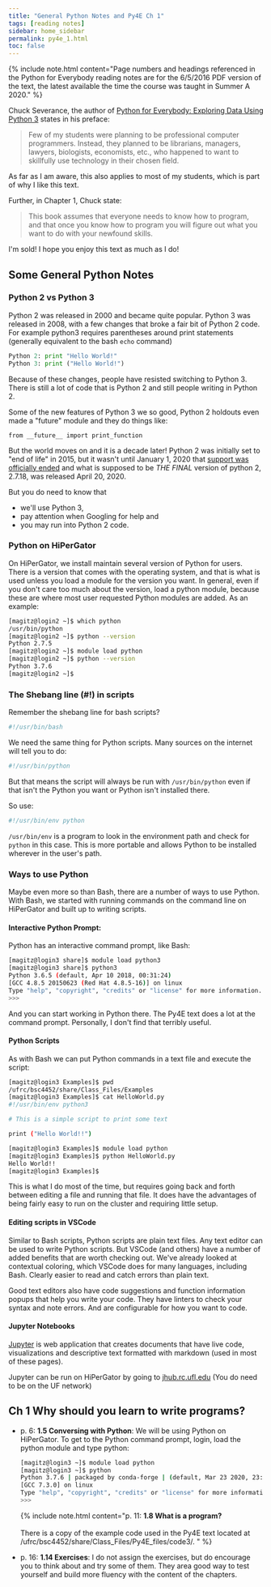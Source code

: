 ```yaml
---
title: "General Python Notes and Py4E Ch 1"
tags: [reading notes]
sidebar: home_sidebar
permalink: py4e_1.html
toc: false
---
```


{% include note.html content="Page numbers and headings referenced in the Python for Everybody reading notes are for the 6/5/2016 PDF version of the text, the latest available the time the course was taught in Summer A 2020." %}

Chuck Severance, the author of [Python for Everybody: Exploring Data Using Python 3](https://www.py4e.com/book.php) states in his preface:
> Few of my students were planning to be professional
computer programmers. Instead, they planned to be librarians, managers, lawyers, biologists, economists, etc., who happened to want to skillfully use technology in their chosen field.

As far as I am aware, this also applies to most of my students, which is part of why I like this text.

Further, in Chapter 1, Chuck state:
>This book assumes that everyone needs to know how to program, and that once you know how to program you will figure out what you want to do with your newfound skills.

I'm sold! I hope you enjoy this text as much as I do!

## Some General Python Notes

### Python 2 vs Python 3

Python 2 was released in 2000 and became quite popular. Python 3 was released in 2008, with a few changes that broke a fair bit of Python 2 code. For example python3 requires parentheses around print statements (generally equivalent to the bash `echo` command)
```python 
Python 2: print "Hello World!"
Python 3: print ("Hello World!")
```

Because of these changes, people have resisted switching to Python 3. There is still a lot of code that is Python 2 and still people writing in Python 2.

Some of the new features of Python 3 we so good, Python 2 holdouts even made a "future" module and they do things like:

`from __future__ import print_function`

But the world moves on and it is a decade later! Python 2 was initially set to "end of life" in 2015, but it wasn't until January 1, 2020 that [support was officially ended](https://www.python.org/doc/sunset-python-2/) and what is supposed to be *THE FINAL* version of python 2, 2.7.18, was released April 20, 2020.

But you do need to know that 
* we'll use Python 3,
* pay attention when Googling for help and 
* you may run into Python 2 code.

### Python on HiPerGator

On HiPerGator, we install maintain several version of Python for users. There is a version that comes with the operating system, and that is what is used unless you load a module for the version you want. In general, even if you don't care too much about the version, load a python module, because these are where most user requested Python modules are added. As an example:

```bash
[magitz@login2 ~]$ which python
/usr/bin/python
[magitz@login2 ~]$ python --version
Python 2.7.5
[magitz@login2 ~]$ module load python
[magitz@login2 ~]$ python --version
Python 3.7.6
[magitz@login2 ~]$
```

### The Shebang line (#!) in scripts

Remember the shebang line for bash scripts?

```bash
#!/usr/bin/bash
```

We need the same thing for Python scripts. Many sources on the internet will tell you to do:

```python
#!/usr/bin/python
```

But that means the script will always be run with `/usr/bin/python` even if that isn't the Python you want or Python isn't installed there. 

So use:
```python
#!/usr/bin/env python
```

`/usr/bin/env` is a program to look in the environment path and check for `python` in this case. This is more portable and allows Python to be installed wherever in the user's path.

### Ways to use Python

Maybe even more so than Bash, there are a number of ways to use Python.
With Bash, we started with running commands on the command line on HiPerGator and built up to writing scripts.

#### Interactive Python Prompt:

Python has an interactive command prompt, like Bash:

```bash
[magitz@login3 share]$ module load python3
[magitz@login3 share]$ python3
Python 3.6.5 (default, Apr 10 2018, 00:31:24) 
[GCC 4.8.5 20150623 (Red Hat 4.8.5-16)] on linux
Type "help", "copyright", "credits" or "license" for more information.
>>> 
```

And you can start working in Python there. The Py4E text does a lot at the command prompt. Personally, I don't find that terribly useful.

#### Python Scripts

As with Bash we can put Python commands in a text file and execute the script:
```bash
[magitz@login3 Examples]$ pwd
/ufrc/bsc4452/share/Class_Files/Examples
[magitz@login3 Examples]$ cat HelloWorld.py 
#!/usr/bin/env python3

# This is a simple script to print some text

print ("Hello World!!")

[magitz@login3 Examples]$ module load python
[magitz@login3 Examples]$ python HelloWorld.py 
Hello World!!
[magitz@login3 Examples]$ 
```

This is what I do most of the time, but requires going back and forth between editing a file and running that file. It does have the advantages of being fairly easy to run on the cluster and requiring little setup.

#### Editing scripts in VSCode

Similar to Bash scripts, Python scripts are plain text files. Any text editor can be used to write Python scripts. But VSCode (and others) have a number of added benefits that are worth checking out.
We've already looked at contextual coloring, which VSCode does for many languages, including Bash. Clearly easier to read and catch errors than plain text.

Good text editors also have code suggestions and function information popups that help you write your code. They have linters to check your syntax and note errors. And are configurable for how you want to code.

#### Jupyter Notebooks

[Jupyter](https://jupyter.org/) is web application that creates documents that have live code, visualizations and descriptive text formatted with markdown (used in most of these pages).

Jupyter can be run on HiPerGator by going to [jhub.rc.ufl.edu](https://jhub.rc.ufl.edu/) (You do need to be on the UF network)


## Ch 1 Why should you learn to write programs?

* p. 6: **1.5 Conversing with Python**: We will be using Python on HiPerGator. To get to the Python command prompt, login, load the python module and type python:

    ```bash
    [magitz@login3 ~]$ module load python
    [magitz@login3 ~]$ python
    Python 3.7.6 | packaged by conda-forge | (default, Mar 23 2020, 23:03:20)
    [GCC 7.3.0] on linux
    Type "help", "copyright", "credits" or "license" for more information.
    >>>
    ```

  {% include note.html content="p. 11: <b>1.8 What is a program?</b><br><br>There is a copy of the example code used in the Py4E text located at /ufrc/bsc4452/share/Class_Files/Py4E_files/code3/. " %}

* p. 16: **1.14 Exercises**: I do not assign the exercises, but do encourage you to think about and try some of them. They area good way to test yourself and build more fluency with the content of the chapters.




